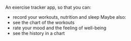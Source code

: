 An exercise tracker app, so that you can:
  - record your workouts, nutrition and sleep
Maybe also:
  - see the chart of the workouts
  - rate your mood and the feeling of well-being
  - see the history in a chart